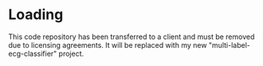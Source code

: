 # Loading
This code repository has been transferred to a client and must be removed due to licensing agreements. It will be replaced with my new "multi-label-ecg-classifier" project.
